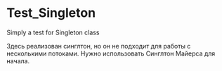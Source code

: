 # Test_Singleton

Simply a test for Singleton class

Здесь реализован синглтон, но он не подходит для работы с несколькими потоками. Нужно использовать Синглтон Майерса для начала.
